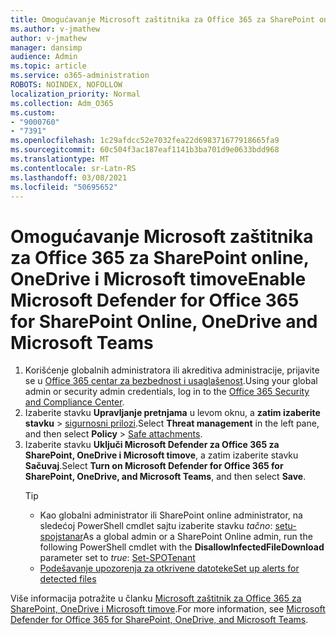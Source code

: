 ```yaml
---
title: Omogućavanje Microsoft zaštitnika za Office 365 za SharePoint online, OneDrive i Microsoft timove
ms.author: v-jmathew
author: v-jmathew
manager: dansimp
audience: Admin
ms.topic: article
ms.service: o365-administration
ROBOTS: NOINDEX, NOFOLLOW
localization_priority: Normal
ms.collection: Adm_O365
ms.custom:
- "9000760"
- "7391"
ms.openlocfilehash: 1c29afdcc52e7032fea22d698371677918665fa9
ms.sourcegitcommit: 60c504f3ac187eaf1141b3ba701d9e0633bdd968
ms.translationtype: MT
ms.contentlocale: sr-Latn-RS
ms.lasthandoff: 03/08/2021
ms.locfileid: "50695652"
---
```

# <a name="enable-microsoft-defender-for-office-365-for-sharepoint-online-onedrive-and-microsoft-teams"></a><span data-ttu-id="a713b-102">Omogućavanje Microsoft zaštitnika za Office 365 za SharePoint online, OneDrive i Microsoft timove</span><span class="sxs-lookup"><span data-stu-id="a713b-102">Enable Microsoft Defender for Office 365 for SharePoint Online, OneDrive and Microsoft Teams</span></span>

1. <span data-ttu-id="a713b-103">Korišćenje globalnih administratora ili akreditiva administracije, prijavite se u [Office 365 centar za bezbednost i usaglašenost](https://protection.office.com/).</span><span class="sxs-lookup"><span data-stu-id="a713b-103">Using your global admin or security admin credentials, log in to the [Office 365 Security and Compliance Center](https://protection.office.com/).</span></span>
2. <span data-ttu-id="a713b-104">Izaberite stavku **Upravljanje pretnjama** u levom oknu, a **zatim izaberite stavku**  >  [sigurnosni prilozi](https://protection.office.com/safeattachment).</span><span class="sxs-lookup"><span data-stu-id="a713b-104">Select **Threat management** in the left pane, and then select **Policy** > [Safe attachments](https://protection.office.com/safeattachment).</span></span>
3. <span data-ttu-id="a713b-105">Izaberite stavku **Uključi Microsoft Defender za Office 365 za SharePoint, OneDrive i Microsoft timove**, a zatim izaberite stavku **Sačuvaj**.</span><span class="sxs-lookup"><span data-stu-id="a713b-105">Select **Turn on Microsoft Defender for Office 365 for SharePoint, OneDrive, and Microsoft Teams**, and then select **Save**.</span></span>
    > [!TIP]
    >
    > - <span data-ttu-id="a713b-106">Kao globalni administrator ili SharePoint online administrator, na sledećoj PowerShell cmdlet sajtu izaberite stavku *tačno*:  [setu-spojstanar](https://go.microsoft.com/fwlink/?linkid=2092301)</span><span class="sxs-lookup"><span data-stu-id="a713b-106">As a global admin or a SharePoint Online admin, run the following PowerShell cmdlet with the **DisallowInfectedFileDownload** parameter set to *true*: [Set-SPOTenant](https://go.microsoft.com/fwlink/?linkid=2092301)</span></span>
    > - [<span data-ttu-id="a713b-107">Podešavanje upozorenja za otkrivene datoteke</span><span class="sxs-lookup"><span data-stu-id="a713b-107">Set up alerts for detected files</span></span>](https://go.microsoft.com/fwlink/?linkid=2092110)

<span data-ttu-id="a713b-108">Više informacija potražite u članku [Microsoft zaštitnik za Office 365 za SharePoint, OneDrive i Microsoft timove](https://go.microsoft.com/fwlink/?linkid=2092041).</span><span class="sxs-lookup"><span data-stu-id="a713b-108">For more information, see [Microsoft Defender for Office 365 for SharePoint, OneDrive, and Microsoft Teams](https://go.microsoft.com/fwlink/?linkid=2092041).</span></span>
